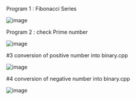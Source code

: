Program 1 : Fibonacci Series

![image](https://user-images.githubusercontent.com/84653100/160789392-16eacc6c-2ba6-4f3e-96a3-9f7f248b0ff9.png)

Program 2 : check Prime number


![image](https://user-images.githubusercontent.com/84653100/160792801-4bfd3e6f-b42d-46a8-b13e-f255aa60ea56.png)


#3 conversion of positive number into binary.cpp

![image](https://user-images.githubusercontent.com/84653100/161098810-d194a6f0-8b9f-4488-806c-29851b9fa73d.png)


#4 conversion of negative number into binary.cpp

![image](https://user-images.githubusercontent.com/84653100/161098914-92001351-5448-483f-85cd-24310eaac060.png)
